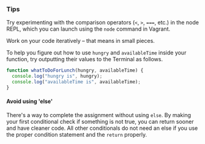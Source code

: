 ### Tips

Try experimenting with the comparison operators (`<`, `>`, `===`, etc.) in the node REPL, which you can launch using the `node` command in Vagrant.

Work on your code iteratively – that means in small pieces. 

To help you figure out how to use `hungry` and `availableTime` inside your function, try outputting their values to the Terminal as follows.

```javascript
function whatToDoForLunch(hungry, availableTime) {
  console.log("hungry is", hungry);
  console.log("availableTime is", availableTime);
}
```

#### Avoid using 'else'

There's a way to complete the assignment without using `else`. By making your first conditional check if something is not true, you can return sooner and have cleaner code. All other conditionals do not need an else if you use the proper condition statement and the `return` properly.